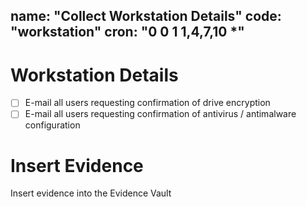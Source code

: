name: "Collect Workstation Details"
code: "workstation"
cron: "0 0 1 1,4,7,10 *"
---

# Workstation Details

- [ ] E-mail all users requesting confirmation of drive encryption
- [ ] E-mail all users requesting confirmation of antivirus / antimalware configuration

# Insert Evidence

Insert evidence into the Evidence Vault